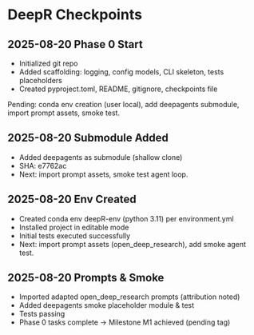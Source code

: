 # DeepR Checkpoints

## 2025-08-20 Phase 0 Start
- Initialized git repo
- Added scaffolding: logging, config models, CLI skeleton, tests placeholders
- Created pyproject.toml, README, gitignore, checkpoints file

Pending: conda env creation (user local), add deepagents submodule, import prompt assets, smoke test.

## 2025-08-20 Submodule Added
- Added deepagents as submodule (shallow clone)
- SHA: e7762ac
- Next: import prompt assets, smoke test agent loop.

## 2025-08-20 Env Created
- Created conda env deepR-env (python 3.11) per environment.yml
- Installed project in editable mode
- Initial tests executed successfully
- Next: import prompt assets (open_deep_research), add smoke agent test.

## 2025-08-20 Prompts & Smoke
- Imported adapted open_deep_research prompts (attribution noted)
- Added deepagents smoke placeholder module & test
- Tests passing
- Phase 0 tasks complete -> Milestone M1 achieved (pending tag)
